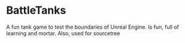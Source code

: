 # BattleTanks
A fun tank game to test the boundaries of Unreal Engine. Is fun, full of learning and mortar.
Also, used for sourcetree
